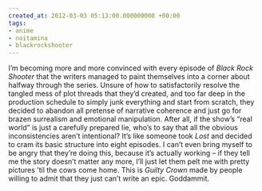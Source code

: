 ```yaml
---
created_at: 2012-03-03 05:13:00.000000000 +00:00
tags:
- anime
- noitamina
- blackrockshooter
---
```


I’m becoming more and more convinced with every episode of <cite>Black
Rock Shooter</cite> that the writers managed to paint themselves into a
corner about halfway through the series. Unsure of how to satisfactorily
resolve the tangled mess of plot threads that they’d created, and too
far deep in the production schedule to simply junk everything and start
from scratch, they decided to abandon all pretense of narrative
coherence and just go for brazen surrealism and emotional manipulation.
After all, if the show’s “real world” is just a carefully prepared lie,
who’s to say that all the obvious inconsistencies aren’t intentional?
It’s like someone took <cite>Lost</cite> and decided to cram its basic
structure into eight episodes. I can’t even bring myself to be angry
that they’re doing this, because it’s actually working – if they tell me
the story doesn’t matter any more, I’ll just let them pelt me with
pretty pictures ’til the cows come home. This is <cite>Guilty
Crown</cite> made by people willing to admit that they just can’t write
an epic. Goddammit.
